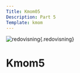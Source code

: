 ```yaml
---
Title: Kmom05
Description: Part 5
Template: kmom
---
```


![redovisning](%assets_url%/img/redovisning.png){.redovisning}

Kmom5
==================